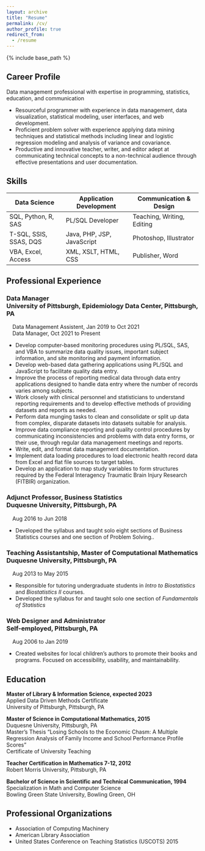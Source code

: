 ```yaml
---
layout: archive
title: "Resume"
permalink: /cv/
author_profile: true
redirect_from:
  - /resume
---
```


{% include base_path %}

## Career Profile

Data management professional with expertise in programming, statistics, education, and communication

* Resourceful programmer with experience in data management, data visualization, statistical modeling, user interfaces, and web development.
* Proficient problem solver with experience applying data mining techniques and statistical methods including linear and logistic regression modeling and analysis of variance and covariance.
* Productive and innovative teacher, writer, and editor adept at communicating technical concepts to a non-technical audience through effective presentations and user documentation.

## Skills

| Data Science          	| Application Development    	| Communication & Design     	|
|----------------------	  |----------------------------	|----------------------------	|
| SQL, Python, R, SAS     | PL/SQL Developer    	      | Teaching, Writing, Editing 	|
| T-SQL, SSIS, SSAS, DQS 	| Java, PHP, JSP, JavaScript 	| Photoshop, Illustrator     	|
| VBA, Excel, Access   	  | XML, XSLT, HTML, CSS        | Publisher, Word            	|

## Professional Experience

### Data Manager<br/>University of Pittsburgh, Epidemiology Data Center, Pittsburgh, PA<br/>	
&nbsp; &nbsp; Data Management Assistent, Jan 2019 to Oct 2021<br/>
&nbsp; &nbsp; Data Manager, Oct 2021 to Present
*	Develop computer-based monitoring procedures using PL/SQL, SAS, and VBA to summarize data quality issues, important subject information, and site monitoring and payment information.
*	Develop web-based data gathering applications using PL/SQL and JavaScript to facilitate quality data entry.
*	Improve the process of reporting medical data through data entry applications designed to handle data entry where the number of records varies among subjects.
*	Work closely with clinical personnel and statisticians to understand reporting requirements and to develop effective methods of providing datasets and reports as needed.
*	Perform data munging tasks to clean and consolidate or split up data from complex, disparate datasets into datasets suitable for analysis.
*	Improve data compliance reporting and quality control procedures by communicating inconsistencies and problems with data entry forms, or their use, through regular data management meetings and reports.
*	Write, edit, and format data management documentation.
*	Implement data loading procedures to load electronic health record data from Excel and flat file sources to target tables.
*	Develop an application to map study variables to form structures required by the Federal Interagency Traumatic Brain Injury Research (FITBIR) organization.

### Adjunct Professor, Business Statistics<br/>Duquesne University, Pittsburgh, PA			
&nbsp; &nbsp; Aug 2016 to Jun 2018
* Developed the syllabus and taught solo eight sections of Business Statistics courses and one section of Problem Solving..

### Teaching Assistantship, Master of Computational Mathematics<br/>Duquesne University, Pittsburgh, PA			
&nbsp; &nbsp; Aug 2013 to May 2015
* Responsible for tutoring undergraduate students in *Intro to Biostatistics* and *Biostatistics II* courses.
* Developed the syllabus for and taught solo one section of *Fundamentals of Statistics*

### Web Designer and Administrator<br/>Self-employed, Pittsburgh, PA					
&nbsp; &nbsp; Aug 2006 to Jan 2019
* Created websites for local children’s authors to promote their books and programs. Focused on accessibility, usability, and maintainability.

## Education

<strong>Master of Library & Information Science, expected 2023</strong><br/>
Applied Data Driven Methods Certificate<br/>
University of Pittsburgh, Pittsburgh, PA
  
<strong>Master of Science in Computational Mathematics, 2015</strong><br/>
Duquesne University, Pittsburgh, PA<br />
Master’s Thesis “Losing Schools to the Economic Chasm: A Multiple Regression Analysis of Family Income and School Performance Profile Scores”<br />
Certificate of University Teaching

<strong>Teacher Certification in Mathematics 7-12, 2012</strong><br/>
Robert Morris University, Pittsburgh, PA
  
<strong>Bachelor of Science in Scientific and Technical Communication, 1994</strong><br/>
Specialization in Math and Computer Science<br/>
Bowling Green State University, Bowling Green, OH

## Professional Organizations

* Association of Computing Machinery
* American Library Association
* United States Conference on Teaching Statistics (USCOTS) 2015
